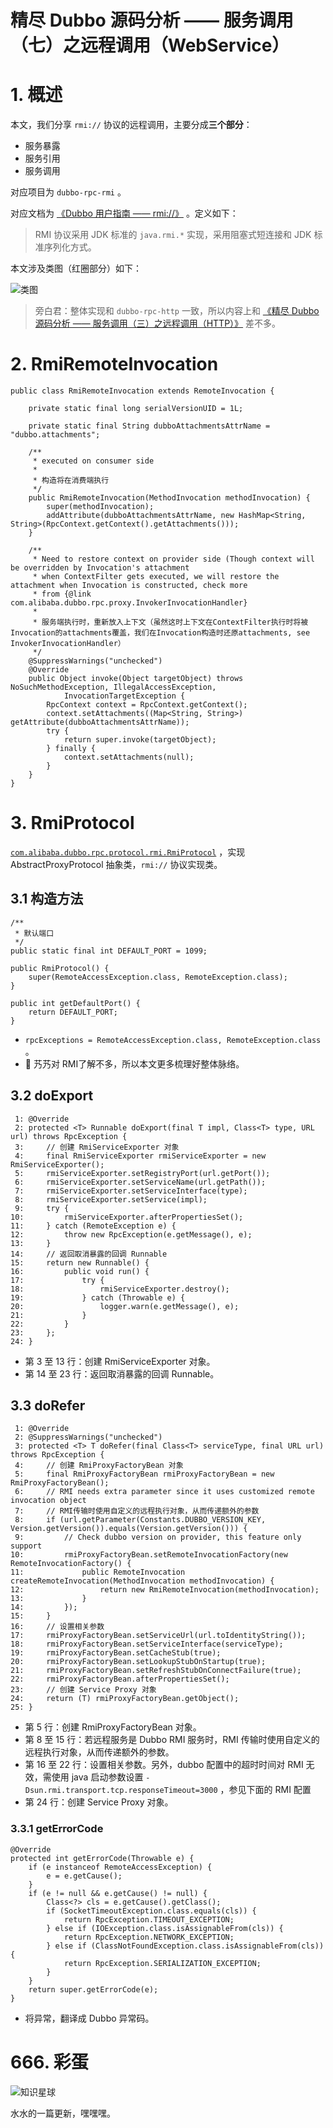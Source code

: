 # 精尽 Dubbo 源码分析 —— 服务调用（七）之远程调用（WebService）



# 1. 概述

本文，我们分享 `rmi://` 协议的远程调用，主要分成**三个部分**：

- 服务暴露
- 服务引用
- 服务调用

对应项目为 `dubbo-rpc-rmi` 。

对应文档为 [《Dubbo 用户指南 —— rmi://》](http://dubbo.apache.org/zh-cn/docs/user/references/protocol/rmi.html) 。定义如下：

> RMI 协议采用 JDK 标准的 `java.rmi.*` 实现，采用阻塞式短连接和 JDK 标准序列化方式。

本文涉及类图（红圈部分）如下：

![类图](http://www.iocoder.cn/images/Dubbo/2018_10_22/01.png)

> 旁白君：整体实现和 `dubbo-rpc-http` 一致，所以内容上和 [《精尽 Dubbo 源码分析 —— 服务调用（三）之远程调用（HTTP）》](http://svip.iocoder.cn/Dubbo/rpc-http/?self) 差不多。

# 2. RmiRemoteInvocation

```
public class RmiRemoteInvocation extends RemoteInvocation {

    private static final long serialVersionUID = 1L;

    private static final String dubboAttachmentsAttrName = "dubbo.attachments";

    /**
     * executed on consumer side
     *
     * 构造将在消费端执行
     */
    public RmiRemoteInvocation(MethodInvocation methodInvocation) {
        super(methodInvocation);
        addAttribute(dubboAttachmentsAttrName, new HashMap<String, String>(RpcContext.getContext().getAttachments()));
    }

    /**
     * Need to restore context on provider side (Though context will be overridden by Invocation's attachment
     * when ContextFilter gets executed, we will restore the attachment when Invocation is constructed, check more
     * from {@link com.alibaba.dubbo.rpc.proxy.InvokerInvocationHandler}
     *
     * 服务端执行时，重新放入上下文（虽然这时上下文在ContextFilter执行时将被Invocation的attachments覆盖，我们在Invocation构造时还原attachments, see InvokerInvocationHandler）
     */
    @SuppressWarnings("unchecked")
    @Override
    public Object invoke(Object targetObject) throws NoSuchMethodException, IllegalAccessException,
            InvocationTargetException {
        RpcContext context = RpcContext.getContext();
        context.setAttachments((Map<String, String>) getAttribute(dubboAttachmentsAttrName));
        try {
            return super.invoke(targetObject);
        } finally {
            context.setAttachments(null);
        }
    }
}
```

# 3. RmiProtocol

[`com.alibaba.dubbo.rpc.protocol.rmi.RmiProtocol`](https://github.com/YunaiV/dubbo/blob/master/dubbo-rpc/dubbo-rpc-rmi/src/main/java/com/alibaba/dubbo/rpc/protocol/rmi/RmiProtocol.java) ，实现 AbstractProxyProtocol 抽象类，`rmi://` 协议实现类。

## 3.1 构造方法

```
/**
 * 默认端口
 */
public static final int DEFAULT_PORT = 1099;

public RmiProtocol() {
    super(RemoteAccessException.class, RemoteException.class);
}

public int getDefaultPort() {
    return DEFAULT_PORT;
}
```

- `rpcExceptions = RemoteAccessException.class, RemoteException.class` 。
- 🙂 艿艿对 RMI了解不多，所以本文更多梳理好整体脉络。

## 3.2 doExport

```
 1: @Override
 2: protected <T> Runnable doExport(final T impl, Class<T> type, URL url) throws RpcException {
 3:     // 创建 RmiServiceExporter 对象
 4:     final RmiServiceExporter rmiServiceExporter = new RmiServiceExporter();
 5:     rmiServiceExporter.setRegistryPort(url.getPort());
 6:     rmiServiceExporter.setServiceName(url.getPath());
 7:     rmiServiceExporter.setServiceInterface(type);
 8:     rmiServiceExporter.setService(impl);
 9:     try {
10:         rmiServiceExporter.afterPropertiesSet();
11:     } catch (RemoteException e) {
12:         throw new RpcException(e.getMessage(), e);
13:     }
14:     // 返回取消暴露的回调 Runnable
15:     return new Runnable() {
16:         public void run() {
17:             try {
18:                 rmiServiceExporter.destroy();
19:             } catch (Throwable e) {
20:                 logger.warn(e.getMessage(), e);
21:             }
22:         }
23:     };
24: }
```

- 第 3 至 13 行：创建 RmiServiceExporter 对象。
- 第 14 至 23 行：返回取消暴露的回调 Runnable。

## 3.3 doRefer

```
 1: @Override
 2: @SuppressWarnings("unchecked")
 3: protected <T> T doRefer(final Class<T> serviceType, final URL url) throws RpcException {
 4:     // 创建 RmiProxyFactoryBean 对象
 5:     final RmiProxyFactoryBean rmiProxyFactoryBean = new RmiProxyFactoryBean();
 6:     // RMI needs extra parameter since it uses customized remote invocation object
 7:     // RMI传输时使用自定义的远程执行对象，从而传递额外的参数
 8:     if (url.getParameter(Constants.DUBBO_VERSION_KEY, Version.getVersion()).equals(Version.getVersion())) {
 9:         // Check dubbo version on provider, this feature only support
10:         rmiProxyFactoryBean.setRemoteInvocationFactory(new RemoteInvocationFactory() {
11:             public RemoteInvocation createRemoteInvocation(MethodInvocation methodInvocation) {
12:                 return new RmiRemoteInvocation(methodInvocation);
13:             }
14:         });
15:     }
16:     // 设置相关参数
17:     rmiProxyFactoryBean.setServiceUrl(url.toIdentityString());
18:     rmiProxyFactoryBean.setServiceInterface(serviceType);
19:     rmiProxyFactoryBean.setCacheStub(true);
20:     rmiProxyFactoryBean.setLookupStubOnStartup(true);
21:     rmiProxyFactoryBean.setRefreshStubOnConnectFailure(true);
22:     rmiProxyFactoryBean.afterPropertiesSet();
23:     // 创建 Service Proxy 对象
24:     return (T) rmiProxyFactoryBean.getObject();
25: }
```

- 第 5 行：创建 RmiProxyFactoryBean 对象。
- 第 8 至 15 行：若远程服务是 Dubbo RMI 服务时，RMI 传输时使用自定义的远程执行对象，从而传递额外的参数。
- 第 16 至 22 行：设置相关参数。另外，dubbo 配置中的超时时间对 RMI 无效，需使用 java 启动参数设置 `-Dsun.rmi.transport.tcp.responseTimeout=3000` ，参见下面的 RMI 配置
- 第 24 行：创建 Service Proxy 对象。

### 3.3.1 getErrorCode

```
@Override
protected int getErrorCode(Throwable e) {
    if (e instanceof RemoteAccessException) {
        e = e.getCause();
    }
    if (e != null && e.getCause() != null) {
        Class<?> cls = e.getCause().getClass();
        if (SocketTimeoutException.class.equals(cls)) {
            return RpcException.TIMEOUT_EXCEPTION;
        } else if (IOException.class.isAssignableFrom(cls)) {
            return RpcException.NETWORK_EXCEPTION;
        } else if (ClassNotFoundException.class.isAssignableFrom(cls)) {
            return RpcException.SERIALIZATION_EXCEPTION;
        }
    }
    return super.getErrorCode(e);
}
```

- 将异常，翻译成 Dubbo 异常码。

# 666. 彩蛋

![知识星球](http://www.iocoder.cn/images/Architecture/2017_12_29/01.png)

水水的一篇更新，嘿嘿嘿。